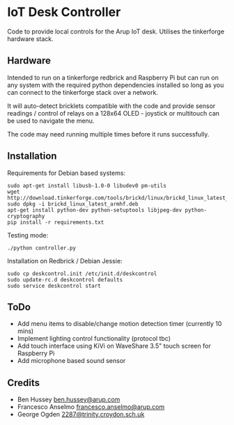 # IoT Desk Controller
Code to provide local controls for the Arup IoT desk. Utilises the tinkerforge hardware stack.

## Hardware
Intended to run on a tinkerforge redbrick and Raspberry Pi but can run on any system with the required python dependencies installed so long as you can connect to the tinkerforge stack over a network.

It will auto-detect bricklets compatible with the code and provide sensor readings / control of relays on a 128x64 OLED - joystick or multitouch can be used to navigate the menu.

The code may need running multiple times before it runs successfully.

## Installation
Requirements for Debian based systems:
```
sudo apt-get install libusb-1.0-0 libudev0 pm-utils
wget http://download.tinkerforge.com/tools/brickd/linux/brickd_linux_latest_armhf.deb
sudo dpkg -i brickd_linux_latest_armhf.deb
apt-get install python-dev python-setuptools libjpeg-dev python-cryptography 
pip install -r requirements.txt
```


Testing mode:
```
./python controller.py
```

Installation on Redbrick / Debian Jessie:
```
sudo cp deskcontrol.init /etc/init.d/deskcontrol
sudo update-rc.d deskcontrol defaults
sudo service deskcontrol start
```

## ToDo
* Add menu items to disable/change motion detection timer (currently 10 mins)
* Implement lighting control functionality (protocol tbc)
* Add touch interface using KiVi on WaveShare 3.5" touch screen for Raspberry Pi
* Add microphone based sound sensor

## Credits
* Ben Hussey <ben.hussey@arup.com>
* Francesco Anselmo <francesco.anselmo@arup.com>
* George Ogden <2287@trinity.croydon.sch.uk>

